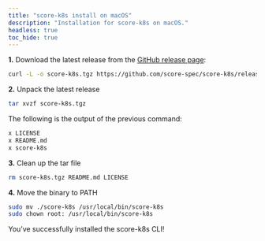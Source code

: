 ```yaml
---
title: "score-k8s install on macOS"
description: "Installation for score-k8s on macOS."
headless: true
toc_hide: true
---
```


**1.** Download the latest release from the [GitHub release page](https://github.com/score-spec/score-k8s/releases):

```bash
curl -L -o score-k8s.tgz https://github.com/score-spec/score-k8s/releases/download/<x.y.z>/score-k8s_<x.y.z>_<os_system>.tar.gz
```

**2.** Unpack the latest release

```bash
tar xvzf score-k8s.tgz
```

The following is the output of the previous command:

```bash
x LICENSE
x README.md
x score-k8s
```

**3.** Clean up the tar file

```bash
rm score-k8s.tgz README.md LICENSE
```

**4.** Move the binary to PATH

```bash
sudo mv ./score-k8s /usr/local/bin/score-k8s
sudo chown root: /usr/local/bin/score-k8s
```

You’ve successfully installed the score-k8s CLI!